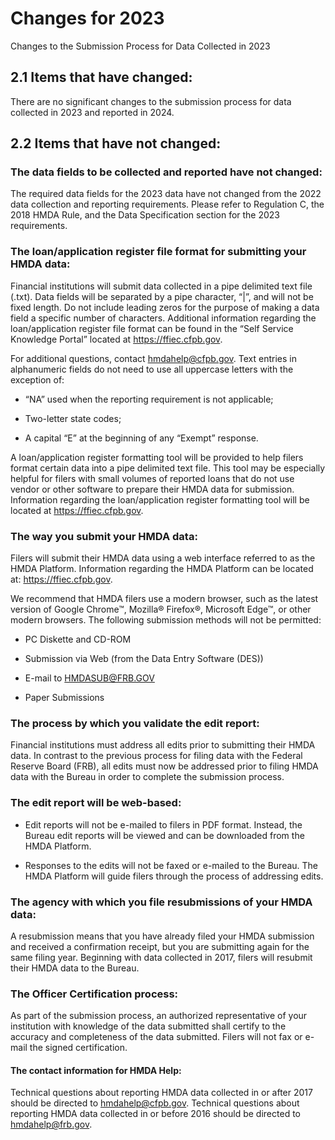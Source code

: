 # Changes for 2023
Changes to the Submission Process for Data Collected in 2023 

## 2.1 Items that have changed:    
There are no significant changes to the submission process for data collected in 2023 and reported in 2024.  
## 2.2 Items that have not changed: 

### The data fields to be collected and reported have not changed: 

The required data fields for the 2023 data have not changed from the 2022 data collection and reporting requirements. Please refer to Regulation C, the 2018 HMDA Rule, and the Data Specification section for the 2023 requirements. 

### The loan/application register file format for submitting your HMDA data: 

Financial institutions will submit data collected in a pipe delimited text file (.txt). Data fields will be separated by a pipe character, “|”, and will not be fixed length. Do not include leading zeros for the purpose of making a data field a specific number of characters. Additional information regarding the loan/application register file format can be found in the “Self Service Knowledge Portal” located at https://ffiec.cfpb.gov. 

For additional questions, contact hmdahelp@cfpb.gov. Text entries in alphanumeric fields do not need to use all uppercase letters with the exception of: 

- “NA” used when the reporting requirement is not applicable; 

- Two-letter state codes; 

- A capital “E” at the beginning of any “Exempt” response. 


 A loan/application register formatting tool will be provided to help filers format certain data into a pipe delimited text file. This tool may be especially helpful for filers with small volumes of reported loans that do not use vendor or other software to prepare their HMDA data for submission. Information regarding the loan/application register formatting tool will be located at https://ffiec.cfpb.gov. 

 ### The way you submit your HMDA data: 
 
 Filers will submit their HMDA data using a web interface referred to as the HMDA Platform. Information regarding the HMDA Platform can be located at: https://ffiec.cfpb.gov.   
 
 We recommend that HMDA filers use a modern browser, such as the latest version of Google Chrome™, Mozilla® Firefox®, Microsoft Edge™, or other modern browsers. The following submission methods will not be permitted: 

 - PC Diskette and CD-ROM 

 - Submission via Web (from the Data Entry Software (DES)) 

 - E-mail to HMDASUB@FRB.GOV 

 - Paper Submissions 
 
 ### The process by which you validate the edit report: 
 
 Financial institutions must address all edits prior to submitting their HMDA data. In contrast to the previous process for filing data with the Federal Reserve Board (FRB), all edits must now be addressed prior to filing HMDA data with the Bureau in order to complete the submission process.  
 
 ### The edit report will be web-based:  

 - Edit reports will not be e-mailed to filers in PDF format. Instead, the Bureau edit reports will be viewed and can be downloaded from the HMDA Platform.  

 - Responses to the edits will not be faxed or e-mailed to the Bureau. The HMDA Platform will guide filers through the process of addressing edits.   

 ### The agency with which you file resubmissions of your HMDA data: 
 
 A resubmission means that you have already filed your HMDA submission and received a confirmation receipt, but you are submitting again for the same filing year. Beginning with data collected in 2017, filers will resubmit their HMDA data to the Bureau.
 
 ### The Officer Certification process: 
 
 As part of the submission process, an authorized representative of your institution with knowledge of the data submitted shall certify to the accuracy and completeness of the data submitted. Filers will not fax or e-mail the signed certification. 
 
 #### The contact information for HMDA Help: 
 
 Technical questions about reporting HMDA data collected in or after 2017 should be directed to hmdahelp@cfpb.gov.  Technical questions about reporting HMDA data collected in or before 2016 should be directed to hmdahelp@frb.gov.  